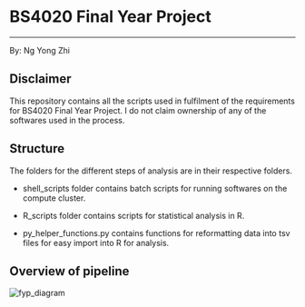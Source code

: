 # BS4020 Final Year Project
---
By: Ng Yong Zhi
## Disclaimer
This repository contains all the scripts used in fulfilment of the requirements for BS4020 Final Year Project. I do not claim ownership of any of the softwares used in the process. 

## Structure
The folders for the different steps of analysis are in their respective folders. 

* shell_scripts folder contains batch scripts for running softwares on the compute cluster.

* R_scripts folder contains scripts for statistical analysis in R. 

* py_helper_functions.py contains functions for reformatting data into tsv files for easy import into R for analysis.

## Overview of pipeline
![fyp_diagram](https://user-images.githubusercontent.com/41257178/116043690-946cc080-a6a2-11eb-8d20-18c453c56234.png)
